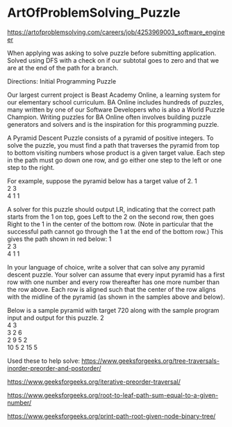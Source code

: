 # ArtOfProblemSolving_Puzzle
https://artofproblemsolving.com/careers/job/4253969003_software_engineer

When applying was asking to solve puzzle before submitting application. Solved using DFS with a check on if our subtotal goes to zero and that we are at the end of the path for a branch. 

Directions:
Initial Programming Puzzle

Our largest current project is Beast Academy Online, a learning system for our elementary school curriculum. BA Online includes hundreds of puzzles, many written by one of our Software Developers who is also a World Puzzle Champion. Writing puzzles for BA Online often involves building puzzle generators and solvers and is the inspiration for this programming puzzle.

A Pyramid Descent Puzzle consists of a pyramid of positive integers. To solve the puzzle, you must find a path that traverses the pyramid from top to bottom visiting numbers whose product is a given target value. Each step in the path must go down one row, and go either one step to the left or one step to the right.

For example, suppose the pyramid below has a target value of 2.
		1		
	2		3	
4		1		1

A solver for this puzzle should output LR, indicating that the correct path starts from the 1 on top, goes Left to the 2 on the second row, then goes Right to the 1 in the center of the bottom row. (Note in particular that the successful path cannot go through the 1 at the end of the bottom row.) This gives the path shown in red below:
		1		
	2		3	
4		1		1

In your language of choice, write a solver that can solve any pyramid descent puzzle. Your solver can assume that every input pyramid has a first row with one number and every row thereafter has one more number than the row above. Each row is aligned such that the center of the row aligns with the midline of the pyramid (as shown in the samples above and below).

Below is a sample pyramid with target 720 along with the sample program input and output for this puzzle.
				2				
			4		3			
		3		2		6		
	2		9		5		2	
10		5		2		15		5

Used these to help solve:
https://www.geeksforgeeks.org/tree-traversals-inorder-preorder-and-postorder/

https://www.geeksforgeeks.org/iterative-preorder-traversal/

https://www.geeksforgeeks.org/root-to-leaf-path-sum-equal-to-a-given-number/

https://www.geeksforgeeks.org/print-path-root-given-node-binary-tree/
